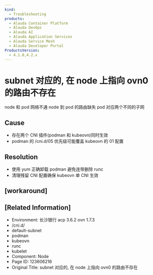 ```yaml
---
kind:
  - Troubleshooting
products:
  - Alauda Container Platform
  - Alauda DevOps
  - Alauda AI
  - Alauda Application Services
  - Alauda Service Mesh
  - Alauda Developer Portal
ProductsVersion:
  - 4.1.0,4.2.x
---
```

<!-- A type of document that involves encountering a fault, diagnosing it, performing root cause analysis, and providing solutions. -->

# subnet 对应的, 在 node 上指向 ovn0 的路由不存在

node 和 pod 网络不通 node 到 pod 的路由缺失 pod 对应两个不同的子网

## Cause
- 存在两个 CNI 插件(podman 和 kubeovn)同时生效
- podman 的 /cni.d/05 优先级可能覆盖 kubeovn 的 01 配置

## Resolution
- 使用 yum 正确卸载 podman 避免连带删除 runc
- 清理残留 CNI 配置确保 kubeovn 单 CNI 生效

## [workaround]

## [Related Information]
- Environment: 长沙银行 acp 3.6.2 ovn 1.7.3
- /cni.d/
- default-subnet
- podman
- kubeovn
- runc
- kubelet
- Component: Node
- Page ID: 123606216
- Original Title: subnet 对应的, 在 node 上指向 ovn0 的路由不存在
